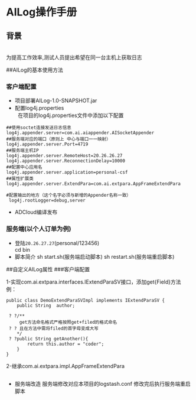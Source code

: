 # AILog操作手册

## 背景
<br>
为提高工作效率,测试人员提出希望在同一台主机上获取日志

##AILog的基本使用方法
### 客户端配置
 * 项目部署AILog-1.0-SNAPSHOT.jar<br>
 * 配置log4j.properties<br>
   在项目的log4j.properties文件中添加以下配置
 ```
 ##使用soctet连接发送日志信息
log4j.appender.server=com.ai.aiappender.AISocketAppender
##服务端对应的端口（原则上 中心与端口一一映射）
log4j.appender.server.Port=4719
##服务端主机IP
log4j.appender.server.RemoteHost=20.26.26.27
log4j.appender.server.ReconnectionDelay=10000
##配置中心应用名
log4j.appender.server.application=personal-csf
##属性扩展类
log4j.appender.server.ExtendPara=com.ai.extpara.AppFrameExtendPara
```
```
#配置输出的地方（这个名字必须与新增的Appender名称一致）
 log4j.rootLogger=debug,server
```
* ADCloud编译发布

### 服务端(以个人订单为例)
 * 登陆`20.26.27.27`(personal/123456)<br>
  cd bin
 * 脚本简介
sh start.sh(服务端启动脚本)
sh restart.sh(服务端重启脚本)

##自定义AILog属性
###客户端配置

1-实现com.ai.extpara.interfaces.IExtendParaSV接口，添加get{Field}方法
例：
 
```
public class DemoExtendParaSVImpl implements IExtendParaSV {
    public String  author;
    
 ? ?/**
     get方法命名格式严格按照get+filed的格式命名
 ? ? 且在方法中需将filed的首字母变成大写
    */
 ? ?public String getAnother(){
        return this.author = "coder";
    }
}
```
2-继承com.ai.extpara.impl.AppFrameExtendPara
```
```
* 服务端改造
服务端修改对应本项目的logstash.conf
修改完后执行服务端重启脚本




 






